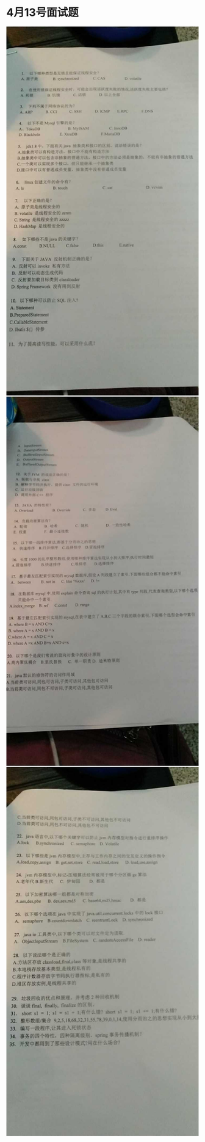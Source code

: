 # 4月13号面试题

![one](../../imgs/java/cabbage/one.jpg)
![](../../imgs/java/cabbage/two.jpg)  
![](../../imgs/java/cabbage/three.jpg)